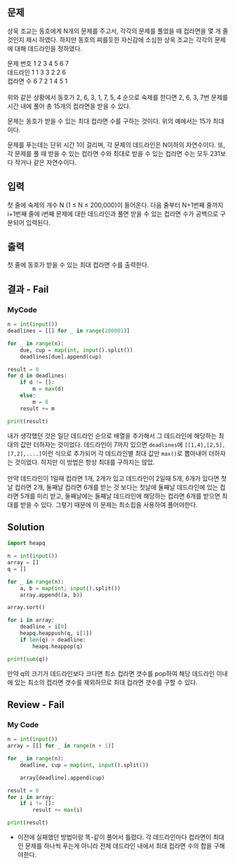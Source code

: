 ## 문제
상욱 조교는 동호에게 N개의 문제를 주고서, 각각의 문제를 풀었을 때 컵라면을 몇 개 줄 것인지 제시 하였다. 하지만 동호의 찌를듯한 자신감에 소심한 상욱 조교는 각각의 문제에 대해 데드라인을 정하였다.


문제 번호	1	2	3	4	5	6	7<br>
데드라인	1	1	3	3	2	2	6<br>
컵라면 수	6	7	2	1	4	5	1<br>
<br>
위와 같은 상황에서 동호가 2, 6, 3, 1, 7, 5, 4 순으로 숙제를 한다면 2, 6, 3, 7번 문제를 시간 내에 풀어 총 15개의 컵라면을 받을 수 있다.

문제는 동호가 받을 수 있는 최대 컵라면 수를 구하는 것이다. 위의 예에서는 15가 최대이다.

문제를 푸는데는 단위 시간 1이 걸리며, 각 문제의 데드라인은 N이하의 자연수이다. 또, 각 문제를 풀 때 받을 수 있는 컵라면 수와 최대로 받을 수 있는 컵라면 수는 모두 231보다 작거나 같은 자연수이다.
## 입력
첫 줄에 숙제의 개수 N (1 ≤ N ≤ 200,000)이 들어온다. 다음 줄부터 N+1번째 줄까지 i+1번째 줄에 i번째 문제에 대한 데드라인과 풀면 받을 수 있는 컵라면 수가 공백으로 구분되어 입력된다.

## 출력
첫 줄에 동호가 받을 수 있는 최대 컵라면 수를 출력한다.
## 결과 - Fail
### MyCode
```python
n = int(input())
deadlines = [[] for _ in range(200001)]

for _ in range(n):
    due, cup = map(int, input().split())
    deadlines[due].append(cup)

result = 0
for d in deadlines:
    if d != []:
        m = max(d)
    else:
        m = 0
    result += m

print(result)
```
내가 생각했던 것은 일단 데드라인 순으로 배열을 추가해서 그 데드라인에 해당하는 최대의 값만 더하자는 것이었다.
데드라인이 7까지 있으면 `deadlines`에 `[[1,4],[2,5], [7,2],....]`이런 식으로 추가되어 각 데드라인별 최대 값만 `max()`로 뽑아내어 더하자는 것이었다. 하지만 이 방법은 항상 최대를 구하지는 않았.<br><br>
만약 데드라인이 1일때 컵라면 1개, 2개가 있고 데드라인이 2일때 5개, 6개가 있다면 첫날 컵라면 2개, 둘째날 컵라면 6개를 받는 것 보다는 첫날에 둘째날 데드라인에 있는 컵라면 5개를 미리 받고, 둘째날에는 둘째날 데드라인에 해당하는 컵라면 6개를 받으면 최대를 받을 수 있다. 그렇기 때문에 이 문제는 최소힙을 사용하여 풀어야한다.
## Solution
```python
import heapq

n = int(input())
array = []
q = []

for _ in range(n):
    a, b = map(int, input().split())
    array.append((a, b))

array.sort()

for i in array:
    deadline = i[0]
    heapq.heappush(q, i[1])
    if len(q) > deadline:
        heapq.heappop(q)

print(sum(q))
```
만약 q의 크기가 데드라인보다 크다면 최소 컵라면 갯수를 pop하여 해당 데드라인 이내에 있는 최소의 컵라면 갯수를 제외하므로 최대 컵라면 갯수를 구할 수 있다.


## Review - Fail
### My Code
```python
n = int(input())
array = [[] for _ in range(n + 1)]

for _ in range(n):
    deadline, cup = map(int, input().split())

    array[deadline].append(cup)

result = 0
for i in array:
    if i != []:
        result += max(i)

print(result)
```
- 이전에 실패했던 방법이랑 똑-같이 풀어서 틀렸다. 각 데드라인마다 컵라면이 최대인 문제를 하나씩 푸는게 아니라 전체 데드라인 내에서 최대 컵라면 수의 합을 구해야한다.
